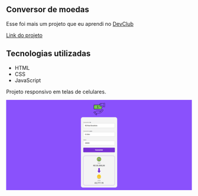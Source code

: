 ## Conversor de moedas

Esse foi mais um projeto que eu aprendi no <a href="https://rodolfomori.com.br/devclub" target="_blank">DevClub</a>

<a href="https://conversor-de-moedas-five-psi.vercel.app" target="_blank">Link do projeto</a>

<h2>Tecnologias utilizadas</h2>
  
  -  HTML
  -  CSS
  -  JavaScript

<p>Projeto responsivo em telas de celulares.</p>

<img width="700px" src="https://github.com/RABF1969/Conversor-de-moedas/blob/main/assets/JavaScript-Desafio1.png"/>
